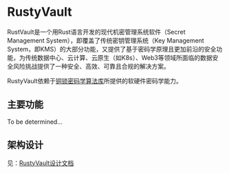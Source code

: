 # RustyVault

RustVault是一个用Rust语言开发的现代机密管理系统软件（Secret Management System），即覆盖了传统密钥管理系统（Key Management System，即KMS）的大部分功能，又提供了基于密码学原理且更加前沿的安全功能，为传统数据中心、云计算、云原生（如K8s）、Web3等领域所面临的数据安全风险挑战提供了一种安全、高效、可靠且合规的解决方案。

RustyVault依赖于[铜锁密码学算法库](https://github.com/Tongsuo-Project/Tongsuo)所提供的软硬件密码学能力。

## 主要功能

To be determined...

## 架构设计

见：[RustyVault设计文档](.\/design.md)
